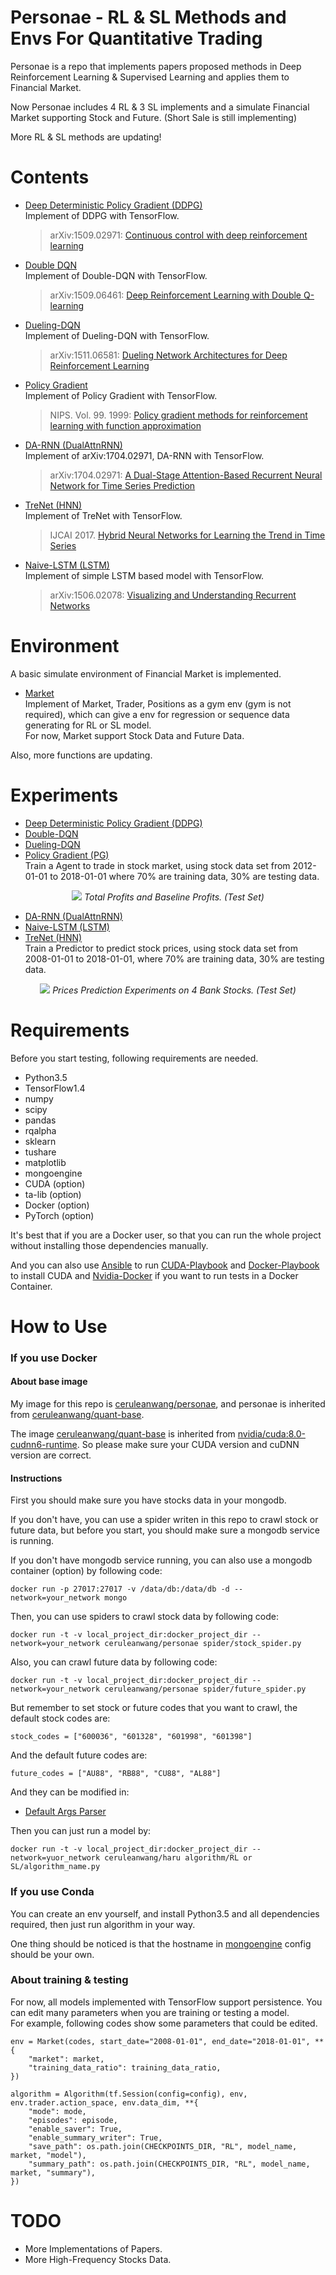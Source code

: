 # Personae - RL & SL Methods and Envs For Quantitative Trading

Personae is a repo that implements papers proposed methods in Deep Reinforcement Learning & Supervised Learning and applies them to Financial Market.

Now Personae includes 4 RL & 3 SL implements and a simulate Financial Market supporting Stock and Future. (Short Sale is still implementing)

More RL & SL methods are updating!

# Contents

+ [Deep Deterministic Policy Gradient (DDPG)](algorithm/RL/DDPG.py)   
Implement of DDPG with TensorFlow.
    > arXiv:1509.02971: [Continuous control with deep reinforcement learning](https://arxiv.org/abs/1509.02971)

+ [Double DQN](algorithm/RL/DoubleDQN.py)    
Implement of Double-DQN with TensorFlow.   
    > arXiv:1509.06461: [Deep Reinforcement Learning with Double Q-learning](https://arxiv.org/abs/1509.06461)
    
+ [Dueling-DQN](algorithm/RL/DuelingDQN.py)     
Implement of Dueling-DQN with TensorFlow.    
    > arXiv:1511.06581: [Dueling Network Architectures for Deep Reinforcement Learning](https://arxiv.org/abs/1511.06581)     

+ [Policy Gradient](algorithm/RL/PolicyGradient.py)   
Implement of Policy Gradient with TensorFlow.
    > NIPS. Vol. 99. 1999: [Policy gradient methods for reinforcement learning with function approximation](https://papers.nips.cc/paper/1713-policy-gradient-methods-for-reinforcement-learning-with-function-approximation.pdf)

+ [DA-RNN (DualAttnRNN)](algorithm/SL/DualAttnRNN.py)      
Implement of arXiv:1704.02971, DA-RNN with TensorFlow.
    > arXiv:1704.02971: [A Dual-Stage Attention-Based Recurrent Neural Network for Time Series Prediction](https://arxiv.org/abs/1704.02971)

+ [TreNet (HNN)](algorithm/SL/TreNet.py)     
Implement of TreNet with TensorFlow.    
    > IJCAI 2017. [Hybrid Neural Networks for Learning the Trend in Time Series](https://www.ijcai.org/proceedings/2017/0316.pdf)

+ [Naive-LSTM (LSTM)](algorithm/SL/NaiveLSTM.py)    
Implement of simple LSTM based model with TensorFlow.    
    > arXiv:1506.02078: [Visualizing and Understanding Recurrent Networks](https://arxiv.org/abs/1506.02078)     

# Environment

A basic simulate environment of Financial Market is implemented.

- [Market](base/env/market.py)   
Implement of Market, Trader, Positions as a gym env (gym is not required), which can give a env for regression or sequence data generating for RL or SL model.  
For now, Market support Stock Data and Future Data.

Also, more functions are updating.

# Experiments

+ [Deep Deterministic Policy Gradient (DDPG)](algorithm/SL/DualAttnRNN.py)
+ [Double-DQN](algorithm/RL/DoubleDQN.py)    
+ [Dueling-DQN](algorithm/RL/DuelingDQN.py)
+ [Policy Gradient (PG)](algorithm/RL/PolicyGradient.py)     
Train a Agent to trade in stock market, using stock data set from 2012-01-01 to 2018-01-01 where 70% are training data, 30% are testing data.

<p align='center'>
  <img src='static/images/Profits.jpg'>
   <em>Total Profits and Baseline Profits. (Test Set)</em>
</p>

+ [DA-RNN (DualAttnRNN)](algorithm/SL/DualAttnRNN.py)   
+ [Naive-LSTM (LSTM)](algorithm/SL/NaiveLSTM.py)      
+ [TreNet (HNN)](algorithm/SL/TreNet.py)     
Train a Predictor to predict stock prices, using stock data set from 2008-01-01 to 2018-01-01, where 70% are training data, 30% are testing data.

<p align='center'>
  <img src='static/images/Prices.jpg'>
   <em>Prices Prediction Experiments on 4 Bank Stocks. (Test Set)</em>
</p>


# Requirements

Before you start testing, following requirements are needed.

- Python3.5
- TensorFlow1.4
- numpy
- scipy
- pandas
- rqalpha
- sklearn
- tushare
- matplotlib
- mongoengine
- CUDA (option)
- ta-lib (option)
- Docker (option)
- PyTorch (option)

It's best that if you are a Docker user, so that you can run the whole project without installing those dependencies manually.
 
And you can also use [Ansible](http://www.ansible.com.cn/) to run [CUDA-Playbook](playbook/cuda-playbook.yml) and [Docker-Playbook](playbook/docker-playbook.yml) to install CUDA and [Nvidia-Docker](https://github.com/NVIDIA/nvidia-docker) if you want to run tests in a Docker Container.

# How to Use

### If you use Docker

#### About base image
My image for this repo is [ceruleanwang/personae](https://hub.docker.com/r/ceruleanwang/personae/), and personae is inherited from [ceruleanwang/quant-base](https://hub.docker.com/r/ceruleanwang/quant-base/).    
   
The image [ceruleanwang/quant-base](https://hub.docker.com/r/ceruleanwang/quant-base/) is inherited from [nvidia/cuda:8.0-cudnn6-runtime](https://hub.docker.com/r/nvidia/cuda/). So please make sure your CUDA version and cuDNN version are correct. 

#### Instructions
First you should make sure you have stocks data in your mongodb.   

If you don't have, you can use a spider writen in this repo to crawl stock or future data, but before you start, you should make sure a mongodb service is running.  

If you don't have mongodb service running, you can also use a mongodb container (option) by following code:
```
docker run -p 27017:27017 -v /data/db:/data/db -d --network=your_network mongo
``` 
Then, you can use spiders to crawl stock data by following code:   
```
docker run -t -v local_project_dir:docker_project_dir --network=your_network ceruleanwang/personae spider/stock_spider.py
```
Also, you can crawl future data by following code:
```
docker run -t -v local_project_dir:docker_project_dir --network=your_network ceruleanwang/personae spider/future_spider.py
```
But remember to set stock or future codes that you want to crawl, the default stock codes are:
```
stock_codes = ["600036", "601328", "601998", "601398"]
```
And the default future codes are:
```
future_codes = ["AU88", "RB88", "CU88", "AL88"]
```
And they can be modified in:   
+ [Default Args Parser](helper/args_parser.py)

Then you can just run a model by:
```
docker run -t -v local_project_dir:docker_project_dir --network=yuor_network ceruleanwang/haru algorithm/RL or SL/algorithm_name.py
```

### If you use Conda
You can create an env yourself, and install Python3.5 and all dependencies required, then just run algorithm in your way.   

One thing should be noticed is that the hostname in [mongoengine](/base/model/__init__.py) config should be your own.

### About training & testing 
For now, all models implemented with TensorFlow support persistence. You can edit many parameters when you are training or testing a model.   
For example, following codes show some parameters that could be edited.
```
env = Market(codes, start_date="2008-01-01", end_date="2018-01-01", **{
    "market": market,
    "training_data_ratio": training_data_ratio,
})

algorithm = Algorithm(tf.Session(config=config), env, env.trader.action_space, env.data_dim, **{
    "mode": mode,
    "episodes": episode,
    "enable_saver": True,
    "enable_summary_writer": True,
    "save_path": os.path.join(CHECKPOINTS_DIR, "RL", model_name, market, "model"),
    "summary_path": os.path.join(CHECKPOINTS_DIR, "RL", model_name, market, "summary"),
})
```
# TODO
- More Implementations of Papers.
- More High-Frequency Stocks Data.
